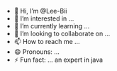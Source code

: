 - 👋 Hi, I’m @Lee-Bii
- 👀 I’m interested in ...
- 🌱 I’m currently learning ...
- 💞️ I’m looking to collaborate on ...
- 📫 How to reach me ...
- 😄 Pronouns: ...
- ⚡ Fun fact: ...
an expert in java
<!---
Lee-Bii/Lee-Bii is a ✨ special ✨ repository because its `README.md` (this file) appears on your GitHub profile.
You can click the Preview link to take a look at your changes.
--->
